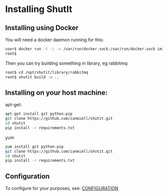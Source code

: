 # Installing ShutIt

## Installing using Docker

You will need a docker daemon running for this:

```sh
user$ docker run -t -i -v /var/run/docker.sock:/var/run/docker.sock imiell/shutit /bin/bash
root$
```

Then you can try building something in library, eg rabbitmq:

```sh
root$ cd /opt/shutit/library/rabbitmq
root$ shutit build -m ..
```


## Installing on your host machine:

apt-get:

```sh
apt-get install git python-pip
git clone https://github.com/ianmiell/shutit.git
cd shutit
pip install -r requirements.txt
```

yum

```sh
yum install git python-pip
git clone https://github.com/ianmiell/shutit.git
cd shutit
pip install -r requirements.txt
```

## Configuration

To configure for your purposes, see: [CONFIGURATION]('http://github.com/ianmiell/shutit/CONFIGURATION.md')
